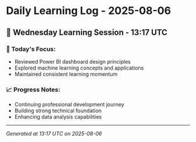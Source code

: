# Daily Learning Log - 2025-08-06

## 📅 Wednesday Learning Session - 13:17 UTC

### 🎯 Today's Focus:
- Reviewed Power BI dashboard design principles
- Explored machine learning concepts and applications
- Maintained consistent learning momentum

### 📈 Progress Notes:
- Continuing professional development journey
- Building strong technical foundation
- Enhancing data analysis capabilities

---
*Generated at 13:17 UTC on 2025-08-06*
